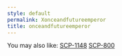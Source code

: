 ```yaml
---
style: default
permalink: Xonceandfutureemperor
title: onceandfutureemperor
---
```

You may also like:
[SCP-1148](http://scp-wiki.net/scp-1148)
[SCP-800](http://scp-wiki.net/scp-800)